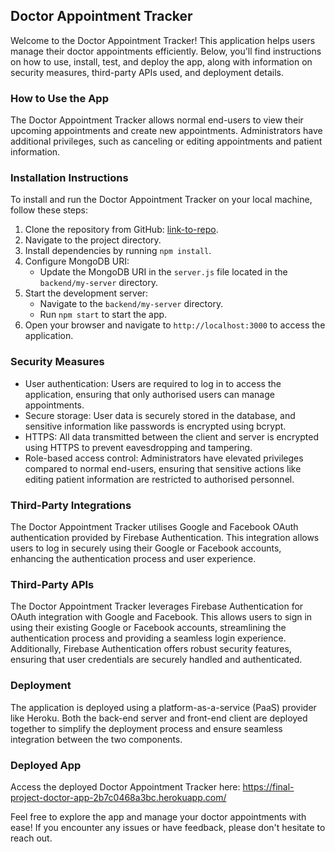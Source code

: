 ## Doctor Appointment Tracker

Welcome to the Doctor Appointment Tracker! This application helps users manage their doctor appointments efficiently. Below, you'll find instructions on how to use, install, test, and deploy the app, along with information on security measures, third-party APIs used, and deployment details.

### How to Use the App

The Doctor Appointment Tracker allows normal end-users to view their upcoming appointments and create new appointments. Administrators have additional privileges, such as canceling or editing appointments and patient information.

### Installation Instructions

To install and run the Doctor Appointment Tracker on your local machine, follow these steps:

1. Clone the repository from GitHub: [link-to-repo](https://github.com/your-username/doctor-appointment-tracker).
2. Navigate to the project directory.
3. Install dependencies by running `npm install`.
4. Configure MongoDB URI:
   - Update the MongoDB URI in the `server.js` file located in the `backend/my-server` directory.
5. Start the development server:
   - Navigate to the `backend/my-server` directory.
   - Run `npm start` to start the app.
6. Open your browser and navigate to `http://localhost:3000` to access the application.

### Security Measures

- User authentication: Users are required to log in to access the application, ensuring that only authorised users can manage appointments.
- Secure storage: User data is securely stored in the database, and sensitive information like passwords is encrypted using bcrypt.
- HTTPS: All data transmitted between the client and server is encrypted using HTTPS to prevent eavesdropping and tampering.
- Role-based access control: Administrators have elevated privileges compared to normal end-users, ensuring that sensitive actions like editing patient information are restricted to authorised personnel.

### Third-Party Integrations

The Doctor Appointment Tracker utilises Google and Facebook OAuth authentication provided by Firebase Authentication. This integration allows users to log in securely using their Google or Facebook accounts, enhancing the authentication process and user experience.

### Third-Party APIs

The Doctor Appointment Tracker leverages Firebase Authentication for OAuth integration with Google and Facebook. This allows users to sign in using their existing Google or Facebook accounts, streamlining the authentication process and providing a seamless login experience. Additionally, Firebase Authentication offers robust security features, ensuring that user credentials are securely handled and authenticated.

### Deployment

The application is deployed using a platform-as-a-service (PaaS) provider like Heroku. Both the back-end server and front-end client are deployed together to simplify the deployment process and ensure seamless integration between the two components.

### Deployed App

Access the deployed Doctor Appointment Tracker here: https://final-project-doctor-app-2b7c0468a3bc.herokuapp.com/

Feel free to explore the app and manage your doctor appointments with ease! If you encounter any issues or have feedback, please don't hesitate to reach out.
